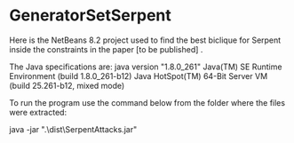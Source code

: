 # GeneratorSetSerpent
Here is the NetBeans 8.2 project used to find the best biclique for Serpent inside the constraints in the paper [to be published] .

The Java specifications are:
  java version "1.8.0_261"
  Java(TM) SE Runtime Environment (build 1.8.0_261-b12)
  Java HotSpot(TM) 64-Bit Server VM (build 25.261-b12, mixed mode)

To run the program use the command below from the folder where the files were extracted:

  java -jar ".\dist\SerpentAttacks.jar"
